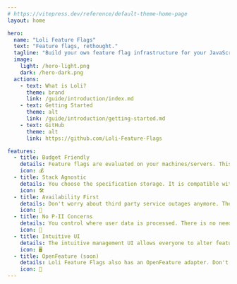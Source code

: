 ```yaml
---
# https://vitepress.dev/reference/default-theme-home-page
layout: home

hero:
  name: "Loli Feature Flags"
  text: "Feature flags, rethought."
  tagline: "Build your own feature flag infrastructure for your JavaScript/TypeScript stack."
  image:
    light: /hero-light.png
    dark: /hero-dark.png
  actions: 
    - text: What is Loli?
      theme: brand
      link: /guide/introduction/index.md
    - text: Getting Started
      theme: alt 
      link: /guide/introduction/getting-started.md
    - text: GitHub
      theme: alt
      link: https://github.com/Loli-Feature-Flags

features:
  - title: Budget Friendly
    details: Feature flags are evaluated on your machines/servers. This prevents expensive third party bills.
    icon: 💰
  - title: Stack Agnostic
    details: You choose the specification storage. It is compatible with every backend and frontend framework.
    icon: 🛠️
  - title: Availability First
    details: Don't worry about third party service outages anymore. The toolkit is built with availability in mind.
    icon: 📶
  - title: No P-II Concerns
    details: You control where user data is processed. There is no need to transfer sensible user data to third parties.
    icon: 🔐
  - title: Intuitive UI
    details: The intuitive management UI allows everyone to alter feature flags. Powerful and accessible.
    icon: 🖥️
  - title: OpenFeature (soon)
    details: Loli Feature Flags also has an OpenFeature adapter. Don't worry about vendor-lock-ins.
    icon: 🔌
---
```


